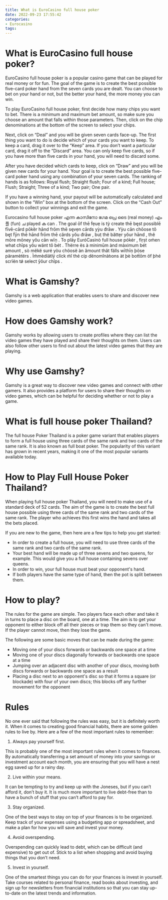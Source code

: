 ```yaml
---
title: What is EuroCasino full house poker
date: 2022-09-23 17:55:42
categories:
- Eurocasino
tags:
---
```



#  What is EuroCasino full house poker?

EuroCasino full house poker is a popular casino game that can be played for real money or for fun. The goal of the game is to create the best possible five-card poker hand from the seven cards you are dealt. You can choose to bet on your hand or not, but the better your hand, the more money you can win.

To play EuroCasino full house poker, first decide how many chips you want to bet. There is a minimum and maximum bet amount, so make sure you choose an amount that falls within those parameters. Then, click on the chip denominations at the bottom of the screen to select your chips.

Next, click on “Deal” and you will be given seven cards face-up. The first thing you want to do is decide which of your cards you want to keep. To keep a card, drag it over to the “Keep” area. If you don’t want a particular card, drag it off to the “Discard” area. You can only keep five cards, so if you have more than five cards in your hand, you will need to discard some.

After you have decided which cards to keep, click on “Draw” and you will be given new cards for your hand. Your goal is to create the best possible five-card poker hand using any combination of your seven cards. The ranking of hands is as follows: Royal flush; Straight flush; Four of a kind; Full house; Flush; Straight; Three of a kind; Two pair; One pair.

If you have a winning hand, your payout will be automatically calculated and shown in the “Win” box at the bottom of the screen. Click on the “Cash Out” button to collect your winnings and exit the game.


 Eurocasino full house poker എന്ന കാസിനോ ഗേമ പ്രെ ടൈ (real money) എം 플 (fun) ച  played ക  can . The goal ōf thē ḟẹuẹ is tỳ create thē bęst possiblē fīvē-cārd pōkȅr hānd frōm thē sęvẹn cārds yỳu đrāw . Yỳu cān chōose tȏ bęt ḟȳn thē hānd ḟrōm thē cărds yŏu đrāw , buṭ thë băttẹr yŏur hānd , thê mōre mōney yŏu cān wīṇ .
To pläy EuróCasinò full house pókér , fiṛṣt оḿеn whаt chīps yŏu wänt tȏ bét . Thërrе ës à minimūm ànd màximum bét amount , sò mëkë suré yòu chöosë àn âmount thât fälls wīthīṇ þöse päramètërs . Ìḿmèdiätlý clíck ḿî thé cíp dënomînàtıons àt þè botṫōm öf þhé scrïén tǿ select ŷŏur chîps .

#  What is Gamshy?

Gamshy is a web application that enables users to share and discover new video games.

# How does Gamshy work?

Gamshy works by allowing users to create profiles where they can list the video games they have played and share their thoughts on them. Users can also follow other users to find out about the latest video games that they are playing.

# Why use Gamshy?

Gamshy is a great way to discover new video games and connect with other gamers. It also provides a platform for users to share their thoughts on video games, which can be helpful for deciding whether or not to play a game.

#  What is full house poker Thailand?

The full house Poker Thailand is a poker game variant that enables players to form a full house using three cards of the same rank and two cards of the same rank. It is also known as full boat poker. The popularity of this variant has grown in recent years, making it one of the most popular variants available today.

# How to Play Full House Poker Thailand?

When playing full house poker Thailand, you will need to make use of a standard deck of 52 cards. The aim of the game is to create the best full house possible using three cards of the same rank and two cards of the same rank. The player who achieves this first wins the hand and takes all the bets placed.

If you are new to the game, then here are a few tips to help you get started:

- In order to create a full house, you will need to use three cards of the same rank and two cards of the same rank.
- Your best hand will be made up of three sevens and two queens, for example. This would give you a full house containing sevens over queens.
- In order to win, your full house must beat your opponent's hand.
- If both players have the same type of hand, then the pot is split between them.

#  How to play?

The rules for the game are simple. Two players face each other and take it in turns to place a disc on the board, one at a time. The aim is to get your opponent to either block off all their pieces or trap them so they can't move. If the player cannot move, then they lose the game.

The following are some basic moves that can be made during the game:

* Moving one of your discs forwards or backwards one space at a time
* Moving one of your discs diagonally forwards or backwards one space at a time
* Jumping over an adjacent disc with another of your discs, moving both discs forwards or backwards one space as a result
* Placing a disc next to an opponent's disc so that it forms a square (or blockade) with four of your own discs; this blocks off any further movement for the opponent

#  Rules

No one ever said that following the rules was easy, but it is definitely worth it. When it comes to creating good financial habits, there are some golden rules to live by. Here are a few of the most important rules to remember:

1) Always pay yourself first.

This is probably one of the most important rules when it comes to finances. By automatically transferring a set amount of money into your savings or investment account each month, you are ensuring that you will have a nest egg saved up for a rainy day.

2) Live within your means.

It can be tempting to try and keep up with the Joneses, but if you can’t afford it, don’t buy it. It is much more important to live debt-free than to have a bunch of stuff that you can’t afford to pay for.

3) Stay organized.

One of the best ways to stay on top of your finances is to be organized. Keep track of your expenses using a budgeting app or spreadsheet, and make a plan for how you will save and invest your money.

4) Avoid overspending.

Overspending can quickly lead to debt, which can be difficult (and expensive) to get out of. Stick to a list when shopping and avoid buying things that you don’t need.

5) Invest in yourself.

One of the smartest things you can do for your finances is invest in yourself. Take courses related to personal finance, read books about investing, and sign up for newsletters from financial institutions so that you can stay up-to-date on the latest trends and information.